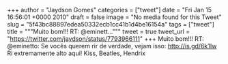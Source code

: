 
+++
author = "Jaydson Gomes"
categories = ["tweet"]
date = "Fri Jan 15 16:56:01 +0000 2010"
draft = false
image = "No media found for this Tweet"
slug = "5f43bc88897edea50332ecb1cc41b1d4be16154a"
tags = ["tweet"]
title = """Muito bom!!! RT: @eminett..."""
tweet = true
tweet_url = "https://twitter.com/jaydson/status/7793966111"
+++
Muito bom!!! RT: @eminetto: Se vocês querem rir de verdade, vejam isso: http://is.gd/6k1Iw Ri extremamente alto aqui! Kiss, Beatles, Hendrix
